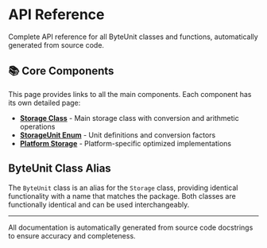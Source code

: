 # API Reference

Complete API reference for all ByteUnit classes and functions, automatically generated from source code.

## 📚 Core Components

This page provides links to all the main components. Each component has its own detailed page:

- **[Storage Class](storage.md)** - Main storage class with conversion and arithmetic operations
- **[StorageUnit Enum](storage-unit.md)** - Unit definitions and conversion factors  
- **[Platform Storage](platform-storage.md)** - Platform-specific optimized implementations

## ByteUnit Class Alias

The `ByteUnit` class is an alias for the `Storage` class, providing identical functionality with a name that matches the package. Both classes are functionally identical and can be used interchangeably.

---

All documentation is automatically generated from source code docstrings to ensure accuracy and completeness.